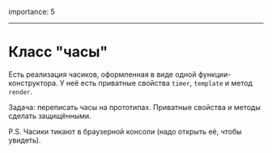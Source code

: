 importance: 5

---

# Класс "часы"

Есть реализация часиков, оформленная в виде одной функции-конструктора. У неё есть приватные свойства `timer`, `template` и метод `render`.

Задача: переписать часы на прототипах. Приватные свойства и методы сделать защищёнными.

P.S. Часики тикают в браузерной консоли (надо открыть её, чтобы увидеть).